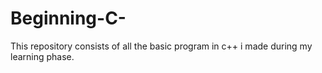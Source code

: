 # Beginning-C-
This repository consists of all the basic program in  c++ i  made during my learning phase.
